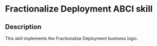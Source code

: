 # Fractionalize Deployment ABCI skill

## Description

This skill implements the Fractionalize Deployment business logic.